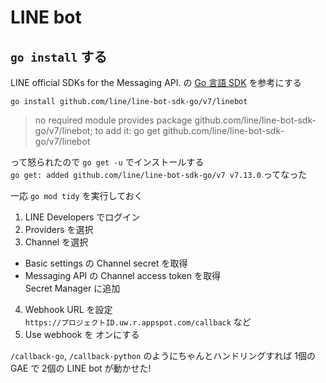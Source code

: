 # LINE bot
## `go install` する
LINE official SDKs for the Messaging API. の [Go 言語 SDK](https://github.com/line/line-bot-sdk-go/blob/master/examples/echo_bot/server.go) を参考にする  

`go install github.com/line/line-bot-sdk-go/v7/linebot`  

>no required module provides package github.com/line/line-bot-sdk-go/v7/linebot; to add it:
>        go get github.com/line/line-bot-sdk-go/v7/linebot

って怒られたので `go get -u` でインストールする  
`go get: added github.com/line/line-bot-sdk-go/v7 v7.13.0` ってなった  

一応 `go mod tidy` を実行しておく  


1. LINE Developers でログイン  
2. Providers を選択  
3. Channel を選択  
  - Basic settings の Channel secret を取得  
  - Messaging API の Channel access token を取得  
  Secret Manager に追加  
4. Webhook URL を設定  
  `https://プロジェクトID.uw.r.appspot.com/callback` など  
5. Use webhook を オンにする  


`/callback-go`, `/callback-python` のようにちゃんとハンドリングすれば 1個の GAE で 2個の LINE bot が動かせた!  
